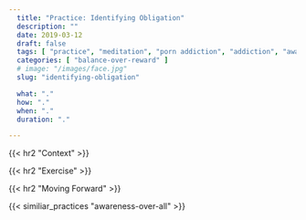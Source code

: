 ```yaml
---
  title: "Practice: Identifying Obligation"
  description: ""
  date: 2019-03-12
  draft: false
  tags: [ "practice", "meditation", "porn addiction", "addiction", "awareness", "awareness exercises", "perspective", "nofap", "neverfap", "neverfap deluxe" ]
  categories: [ "balance-over-reward" ]
  # image: "/images/face.jpg"
  slug: "identifying-obligation"

  what: "."
  how: "."
  when: "."
  duration: "."

---
```



{{< hr2 "Context" >}}



{{< hr2 "Exercise" >}}



{{< hr2 "Moving Forward" >}}

 

{{< similiar_practices "awareness-over-all" >}}


<!-- 
{{< hr2 "Additional Resources" >}}  -->

<!-- maybe link to other  -->

